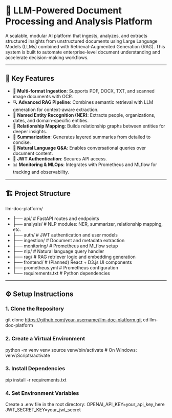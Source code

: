 # 🧠 LLM-Powered Document Processing and Analysis Platform

A scalable, modular AI platform that ingests, analyzes, and extracts structured insights from unstructured documents using Large Language Models (LLMs) combined with Retrieval-Augmented Generation (RAG). This system is built to automate enterprise-level document understanding and accelerate decision-making workflows.

---

## 📌 Key Features

- 📄 **Multi-format Ingestion**: Supports PDF, DOCX, TXT, and scanned image documents with OCR.
- 🔍 **Advanced RAG Pipeline**: Combines semantic retrieval with LLM generation for context-aware extraction.
- 🧠 **Named Entity Recognition (NER)**: Extracts people, organizations, dates, and domain-specific entities.
- 🔗 **Relationship Mapping**: Builds relationship graphs between entities for deeper insights.
- 🧾 **Summarization**: Generates layered summaries from detailed to concise.
- 💬 **Natural Language Q&A**: Enables conversational queries over document content.
- 🔐 **JWT Authentication**: Secures API access.
- 📊 **Monitoring & MLOps**: Integrates with Prometheus and MLflow for tracking and observability.

---

## 🏗️ Project Structure

llm-doc-platform/
- ├── api/                 # FastAPI routes and endpoints
- ├── analysis/            # NLP modules: NER, summarizer, relationship mapping, etc.
- ├── auth/                # JWT authentication and user models
- ├── ingestion/           # Document and metadata extraction
- ├── monitoring/          # Prometheus and MLflow setup
- ├── nlp/                 # Natural language query handler
- ├── rag/                 # RAG retriever logic and embedding generation
- ├── frontend/            # (Planned) React + D3.js UI components
- ├── prometheus.yml       # Prometheus configuration
- └── requirements.txt     # Python dependencies

---

## ⚙️ Setup Instructions

### 1. Clone the Repository

git clone https://github.com/your-username/llm-doc-platform.git
cd llm-doc-platform

### 2. Create a Virtual Environment
python -m venv venv
source venv/bin/activate  # On Windows: venv\Scripts\activate

### 3. Install Dependencies
pip install -r requirements.txt
### 4. Set Environment Variables

Create a .env file in the root directory:
OPENAI_API_KEY=your_api_key_here
JWT_SECRET_KEY=your_jwt_secret